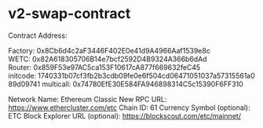 # v2-swap-contract
Contract Address:

Factory: 0x8Cb6d4c2aF3446F402E0e41d9A4966Aaf1539e8c
WETC: 0x82A618305706B14e7bcf2592D4B9324A366b6dAd
Router: 0x859F53e97AC5ca153F10617cA877f669632feC45
initcode: 1740331b07cf3fb2b3cdb09fe0e6f504cd06471051037a57315561a089d09741
multicall: 0x74780EfE30E584FA946898314C5c15390F6FF310

Network Name: Ethereum Classic
New RPC URL: https://www.ethercluster.com/etc
Chain ID: 61
Currency Symbol (optional): ETC
Block Explorer URL (optional): https://blockscout.com/etc/mainnet/
